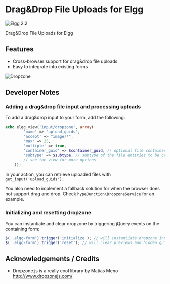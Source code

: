 Drag&Drop File Uploads for Elgg
===============================
![Elgg 2.2](https://img.shields.io/badge/Elgg-2.2.x-orange.svg?style=flat-square)

Drag&Drop File Uploads for Elgg

## Features

* Cross-browser support for drag&drop file uploads
* Easy to integrate into existing forms

![Dropzone](https://raw.github.com/hypeJunction/hypeDropzone/master/screenshots/dropzone.png "Dropzone")

## Developer Notes

### Adding a drag&drop file input and processing uploads

To add a drag&drop input to your form, add the following:

```php
echo elgg_view('input/dropzone', array(
		'name' => 'upload_guids',
		'accept' => "image/*",
		'max' => 25,
		'multiple' => true,
		'container_guid' => $container_guid, // optional file container
		'subtype' => $subtype, // subtype of the file entities to be created
		// see the view for more options
	));
```

In your action, you can retrieve uploaded files with ```get_input('upload_guids');```

You also need to implement a fallback solution for when the browser does not support
drag and drop. Check `hypeJunction\DropzoneService` for an example.

### Initializing and resetting dropzone

You can instantiate and clear dropzone by triggering jQuery events on the containing form:

```js
$('.elgg-form').trigger('initialize'); // will instantiate dropzone inputs contained within the form
$('.elgg-form').trigger('reset'); // will clear previews and hidden guid inputs
```

## Acknowledgements / Credits

* Dropzone.js is a really cool library by Matias Meno
http://www.dropzonejs.com/
